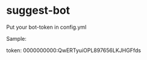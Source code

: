 # suggest-bot

Put your bot-token in config.yml

Sample:

token: 0000000000:QwERTyuiOPL897656LKJHGFfds